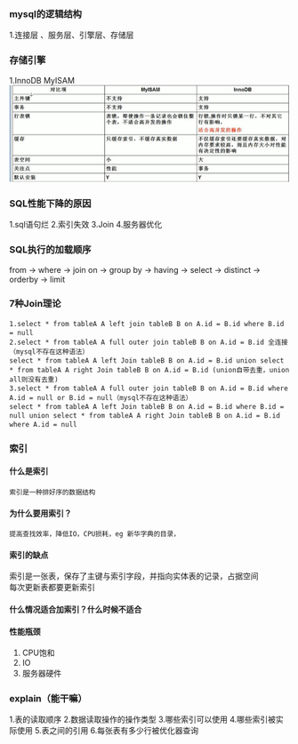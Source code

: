 ### mysql的逻辑结构
1.连接层 、服务层、引擎层、存储层
### 存储引擎
1.InnoDB MyISAM  
![Image text](./Pic/m1-1.png)

### SQL性能下降的原因
1.sql语句烂
2.索引失效
3.Join
4.服务器优化
### SQL执行的加载顺序
from -> where -> join on -> group by -> having -> select -> distinct -> orderby -> limit
### 7种Join理论
```
1.select * from tableA A left join tableB B on A.id = B.id where B.id = null
2.select * from tableA A full outer join tableB B on A.id = B.id 全连接（mysql不存在这种语法）
select * from tableA A left Join tableB B on A.id = B.id union select * from tableA A right Join tableB B on A.id = B.id (union自带去重，union all则没有去重)
3.select * from tableA A full outer join tableB B on A.id = B.id where A.id = null or B.id = null（mysql不存在这种语法）
select * from tableA A left Join tableB B on A.id = B.id where B.id = null union select * from tableA A right Join tableB B on A.id = B.id where A.id = null
```
### 索引
#### 什么是索引
```
索引是一种排好序的数据结构

```
#### 为什么要用索引？
```
提高查找效率，降低IO，CPU损耗，eg 新华字典的目录，
```
#### 索引的缺点
索引是一张表，保存了主键与索引字段，并指向实体表的记录，占据空间  
每次更新表都要更新索引
#### 什么情况适合加索引？什么时候不适合
#### 性能瓶颈
1. CPU饱和
2. IO 
3. 服务器硬件
### explain（能干嘛）
1.表的读取顺序
2.数据读取操作的操作类型
3.哪些索引可以使用
4.哪些索引被实际使用
5.表之间的引用
6.每张表有多少行被优化器查询
